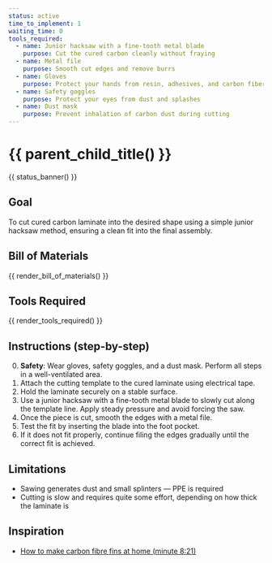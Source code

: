 ```yaml
---
status: active
time_to_implement: 1
waiting_time: 0
tools_required:
  - name: Junior hacksaw with a fine-tooth metal blade
    purpose: Cut the cured carbon cleanly without fraying
  - name: Metal file
    purpose: Smooth cut edges and remove burrs
  - name: Gloves
    purpose: Protect your hands from resin, adhesives, and carbon fibers
  - name: Safety goggles
    purpose: Protect your eyes from dust and splashes
  - name: Dust mask
    purpose: Prevent inhalation of carbon dust during cutting
---
```

# {{ parent_child_title() }}
{{ status_banner() }}

## Goal
To cut cured carbon laminate into the desired shape using a simple junior hacksaw method, ensuring a clean fit into the final assembly.

## Bill of Materials

{{ render_bill_of_materials() }}

## Tools Required
{{ render_tools_required() }}

## Instructions (step-by-step)
0. **Safety**: Wear gloves, safety goggles, and a dust mask. Perform all steps in a well-ventilated area.
1. Attach the cutting template to the cured laminate using electrical tape.
2. Hold the laminate securely on a stable surface.
3. Use a junior hacksaw with a fine-tooth metal blade to slowly cut along the template line. Apply steady pressure and avoid forcing the saw.
4. Once the piece is cut, smooth the edges with a metal file.
5. Test the fit by inserting the blade into the foot pocket.
6. If it does not fit properly, continue filing the edges gradually until the correct fit is achieved.

## Limitations
- Sawing generates dust and small splinters — PPE is required
- Cutting is slow and requires quite some effort, depending on how thick the laminate is  

## Inspiration
- [How to make carbon fibre fins at home (minute 8:21)](https://youtu.be/mB1JW75E_7k?si=SxF3T3McjTknNW6e&t=501)
